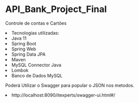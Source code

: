 # API_Bank_Project_Final
Controle de contas e Cartões

<li> Tecnologias utilizadas:
<li> Java 11
<li> Spring Boot
<li> Spring Web
<li> Spring Data JPA
<li> Maven
<li> MySQL Connector Java
<li> Lombok
<li> Banco de Dados MySQL

  Poderá Utilizar o Swagger para popular o JSON nos metodos.
<li> http://localhost:8090/itexperts/swagger-ui.html#/
